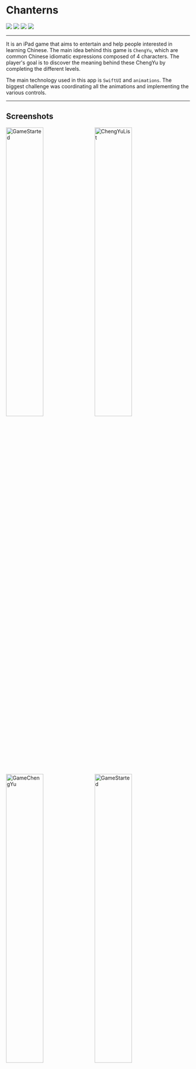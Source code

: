 # Chanterns
[![](https://img.shields.io/badge/iOS-16.0-orange)](#)
[![](https://img.shields.io/badge/Platforms-iPad-blue)](#)
[![](https://img.shields.io/badge/Category-Game-brightgreen)](#)
[![](https://img.shields.io/badge/Technologies-SwiftUI%20%7C%20Animation-yellow)](#)

---
It is an iPad game that aims to entertain and help people interested in learning Chinese. The main idea behind this game is `ChengYu`, which are common Chinese idiomatic expressions composed of 4 characters. 
The player's goal is to discover the meaning behind these ChengYu by completing the different levels.

The main technology used in this app is `SwiftUI` and `animations`. The biggest challenge was coordinating all the animations and implementing the various controls.

---
## Screenshots
<p>
<img width="45%" alt="GameStarted" src="https://github.com/antonio-scognamiglio/Chanterns/assets/92535079/a31d380a-40e5-4848-820e-ed753b70c4cb">
&nbsp;&nbsp;
<img width="45%" alt="ChengYuList" src="https://github.com/antonio-scognamiglio/Chanterns/assets/92535079/c7ffa647-399d-45c5-a9ee-56d9edac2a8e">
</p>
<p>
<img width="45%" alt="GameChengYu" src="https://github.com/antonio-scognamiglio/Chanterns/assets/92535079/f6008d35-b283-4c22-83b2-8d2e240318e6">
&nbsp;&nbsp;
<img width="45%" alt="GameStarted" src="https://github.com/antonio-scognamiglio/Chanterns/assets/92535079/ca0f1aa7-766b-478d-882d-ee9090a23bbe">
</p>
